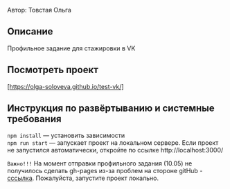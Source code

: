 Автор: Товстая Ольга

## Описание
Профильное задание для стажировки в VK

## Посмотреть проект
[https://olga-soloveva.github.io/test-vk/]

## Инструкция по развёртыванию и системные требования
`npm install` — установить зависимости   
`npm run start` — запускает проект на локальном сервере. Если проект не запустился автоматически, откройте по ссылке http://localhost:3000/   

`Важно!!!` На момент отправки профильного задания (10.05) не получилось сделать gh-pages из-за проблем на стороне gitHub - [сссылка](https://www.githubstatus.com/?ref=https://githubhelp.com).
Пожалуйста, запустите проект локально.